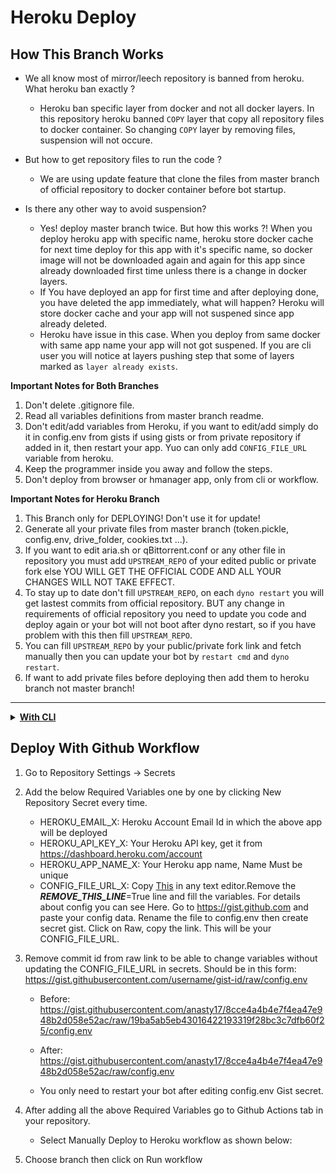 # Heroku Deploy

## How This Branch Works

* We all know most of mirror/leech repository is banned from heroku. What heroku ban exactly ?
  - Heroku ban specific layer from docker and not all docker layers. In this repository heroku banned `COPY` layer that copy all repository files to docker container. So changing `COPY` layer by removing files, suspension will not occure.

* But how to get repository files to run the code ?
  - We are using update feature that clone the files from master branch of official repository to docker container before bot startup.

* Is there any other way to avoid suspension?
  - Yes! deploy master branch twice. But how this works ?! When you deploy heroku app with specific name, heroku store docker cache for next time deploy for this app with it's specific name, so docker image will not be downloaded again and again for this app since already downloaded first time unless there is a change in docker layers.
  - If You have deployed an app for first time and after deploying done, you have deleted the app immediately, what will happen? Heroku will store docker cache and your app will not suspened since app already deleted.
  - Heroku have issue in this case. When you deploy from same docker with same app name your app will not got suspened. If you are cli user you will notice at layers pushing step that some of layers marked as `layer already exists`.

**Important Notes for Both Branches**
1. Don't delete .gitignore file.
2. Read all variables definitions from master branch readme.
3. Don't edit/add variables from Heroku, if you want to edit/add simply do it in config.env from gists if using gists or from private repository if added in it, then restart your app. Yuo can only add `CONFIG_FILE_URL` variable from heroku.
4. Keep the programmer inside you away and follow the steps.
5. Don't deploy from browser or hmanager app, only from cli or workflow.

**Important Notes for Heroku Branch**
1. This Branch only for DEPLOYING! Don't use it for update!
2. Generate all your private files from master branch (token.pickle, config.env, drive_folder, cookies.txt ...).
3. If you want to edit aria.sh or qBittorrent.conf or any other file in repository you must add `UPSTREAM_REPO` of your edited public or private fork else YOU WILL GET THE OFFICIAL CODE AND ALL YOUR CHANGES WILL NOT TAKE EFFECT.
4. To stay up to date don't fill `UPSTREAM_REPO`, on each `dyno restart` you will get lastest commits from official repository. BUT any change in requirements of official repository you need to update you code and deploy again or your bot will not boot after dyno restart, so if you have problem with this then fill `UPSTREAM_REPO`.
5. You can fill `UPSTREAM_REPO` by your public/private fork link and fetch manually then you can update your bot by `restart cmd` and `dyno restart`.
6. If want to add private files before deploying then add them to heroku branch not master branch!

------

<details>
<summary><b><u>With CLI</u></b></summary>

## Deploy With CLI

- Clone this repo:
```
git clone https://github.com/anasty17/mirror-leech-telegram-bot mirrorbot/ && cd mirrorbot
```
- Switch to heroku branch
  - **NOTE**: Don't commit changes in master branch. If you have committed your changes in master branch and after that you switched to heroku branch, the new added files will `NOT` appear in heroku branch. Skip this step if you are deploying master branch.
```
git checkout heroku
```
- After adding your private files
```
git add . -f
```
- Commit your changes
```
git commit -m token
```
- Login to heroku
```
heroku login
```
- Create heroku app
```
heroku create --region us YOURAPPNAME
```
- Add remote
```
heroku git:remote -a YOURAPPNAME
```
- Create container
```
heroku stack:set container
```
- Push to heroku
  - 1st cmd for heroku branch and 2nd for master branch
```
git push heroku heroku:master -f
```
```
git push heroku master -f
```

------

### Extras

- To create heroku-postgresql database
```
heroku addons:create heroku-postgresql
```
- To delete the app
```
heroku apps:destroy YOURAPPNAME
```
- To restart dyno
```
heroku restart
```
- To turn off dyno
```
heroku ps:scale web=0
```
- To turn on dyno
```
heroku ps:scale web=1
```
- To set heroku variable
```
heroku config:set VARNAME=VARTEXT
```
- To get live logs
```
heroku logs -t
```

------
</details>

## Deploy With Github Workflow

1. Go to Repository Settings -> Secrets

2. Add the below Required Variables one by one by clicking New Repository Secret every time.

   - HEROKU_EMAIL_X: Heroku Account Email Id in which the above app will be deployed
   - HEROKU_API_KEY_X: Your Heroku API key, get it from https://dashboard.heroku.com/account
   - HEROKU_APP_NAME_X: Your Heroku app name, Name Must be unique
   - CONFIG_FILE_URL_X: Copy [This](https://raw.githubusercontent.com/anasty17/mirror-leech-telegram-bot/master/config_sample.env) in any text editor.Remove the _____REMOVE_THIS_LINE_____=True line and fill the variables. For details about config you can see Here. Go to https://gist.github.com and paste your config data. Rename the file to config.env then create secret gist. Click on Raw, copy the link. This will be your CONFIG_FILE_URL.
3. Remove commit id from raw link to be able to change variables without updating the CONFIG_FILE_URL in secrets. Should be in this form: https://gist.githubusercontent.com/username/gist-id/raw/config.env
   - Before: https://gist.githubusercontent.com/anasty17/8cce4a4b4e7f4ea47e948b2d058e52ac/raw/19ba5ab5eb43016422193319f28bc3c7dfb60f25/config.env
   - After: https://gist.githubusercontent.com/anasty17/8cce4a4b4e7f4ea47e948b2d058e52ac/raw/config.env

   - You only need to restart your bot after editing config.env Gist secret.

4. After adding all the above Required Variables go to Github Actions tab in your repository.
   - Select Manually Deploy to Heroku workflow as shown below:

5. Choose branch then click on Run workflow
